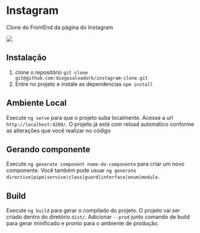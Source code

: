 # Instagram
Clone do FrontEnd da página do Instagram 

<img src="https://media.giphy.com/media/1aaBVCgF6ji3q5qcCC/giphy.gif" />

## Instalação

1. clone o repositório `git clone git@github.com:diogosalvadorb/instagram-clone.git`
2. Entre no projeto e instale as dependencias `npm install`

## Ambiente Local

Execute `ng serve` para que o projeto suba localmente. Acesse a url `http://localhost:4200/`. O projeto já está com reload automático conforme as alterações que você realizar no código

## Gerando componente

Execute `ng generate component nome-do-componente` para criar um novo componente. Você também pode usuar `ng generate directive|pipe|service|class|guard|interface|enum|module`.

## Build

Execute `ng build` para gerar o compilado do projeto. O projeto vai ser criado dentro do diretório `dist/`. Adicionar `--prod` junto comando de build para gerar minificado e pronto para o ambiente de produção.
